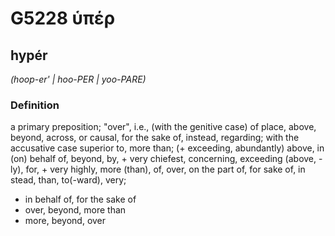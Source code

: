 # G5228 ὑπέρ

## hypér

_(hoop-er' | hoo-PER | yoo-PARE)_

### Definition

a primary preposition; "over", i.e., (with the genitive case) of place, above, beyond, across, or causal, for the sake of, instead, regarding; with the accusative case superior to, more than; (+ exceeding, abundantly) above, in (on) behalf of, beyond, by, + very chiefest, concerning, exceeding (above, -ly), for, + very highly, more (than), of, over, on the part of, for sake of, in stead, than, to(-ward), very; 

- in behalf of, for the sake of
- over, beyond, more than
- more, beyond, over
